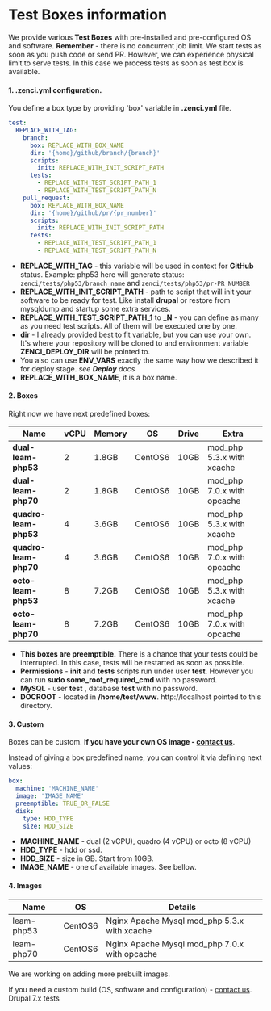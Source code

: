 # Test Boxes information

We provide various **Test Boxes** with pre-installed and pre-configured OS and software.
**Remember** - there is no concurrent job limit. We start tests as soon as you push code or send PR.
However, we can experience physical limit to serve tests. In this case we process tests as soon as test box is available.

#### 1. .zenci.yml configuration.
You define a box type by providing 'box' variable in **.zenci.yml** file.

```yaml
test:
  REPLACE_WITH_TAG:
    branch:
      box: REPLACE_WITH_BOX_NAME
      dir: '{home}/github/branch/{branch}'
      scripts:
        init: REPLACE_WITH_INIT_SCRIPT_PATH
      tests:
        - REPLACE_WITH_TEST_SCRIPT_PATH_1
        - REPLACE_WITH_TEST_SCRIPT_PATH_N
    pull_request:
      box: REPLACE_WITH_BOX_NAME
      dir: '{home}/github/pr/{pr_number}'
      scripts:
        init: REPLACE_WITH_INIT_SCRIPT_PATH
      tests:
        - REPLACE_WITH_TEST_SCRIPT_PATH_1
        - REPLACE_WITH_TEST_SCRIPT_PATH_N
```

- **REPLACE_WITH_TAG** - this variable will be used in context for **GitHub** status. Example: php53 here will generate status: `zenci/tests/php53/branch_name` and  `zenci/tests/php53/pr-PR_NUMBER`
- **REPLACE_WITH_INIT_SCRIPT_PATH** - path to script that will init your software to be ready for test. Like install **drupal** or restore from mysqldump and startup some extra services.
- **REPLACE_WITH_TEST_SCRIPT_PATH_1** to **_N** - you can define as many as you need test scripts. All of them will be executed one by one.
- **dir** - I already provided best to fit variable, but you can use your own. It's where your repository will be cloned to and environment variable **ZENCI_DEPLOY_DIR** will be pointed to.
- You also can use **ENV_VARS** exactly the same way how we described it for deploy stage. *see **Deploy** docs*
- **REPLACE_WITH_BOX_NAME**, it is a box name. 

#### 2. Boxes

Right now we have next predefined boxes:

Name | vCPU | Memory | OS | Drive | Extra 
------- | ------- | ------- | ------- | ------- | ------- | 
**dual-leam-php53** | 2 | 1.8GB | CentOS6 | 10GB | mod_php 5.3.x with xcache
**dual-leam-php70** | 2 | 1.8GB | CentOS6 | 10GB | mod_php 7.0.x with opcache
**quadro-leam-php53** | 4 | 3.6GB | CentOS6 | 10GB | mod_php 5.3.x with xcache
**quadro-leam-php70** | 4 | 3.6GB | CentOS6 | 10GB | mod_php 7.0.x with opcache
**octo-leam-php53** | 8 | 7.2GB | CentOS6 | 10GB | mod_php 5.3.x with xcache
**octo-leam-php70**  | 8 | 7.2GB | CentOS6 | 10GB | mod_php 7.0.x with opcache

- **This boxes are preemptible.**  There is a chance that your tests could be interrupted. In this case, tests will be restarted as soon as possible.
- **Permissions** - **init** and **tests** scripts run under user **test**. However you can run **sudo some_root_required_cmd** with no password. 
- **MySQL** -  user **test** , database **test** with no password. 
- **DOCROOT** -  located in **/home/test/www**. http://localhost pointed to this directory.

#### 3. Custom

Boxes can be custom. **If you have your own OS image - [contact us](https://zen.ci/contact)**.

Instead of giving a box predefined name, you can control it via defining next values:
```yaml
box: 
  machine: 'MACHINE_NAME'
  image: 'IMAGE_NAME'
  preemptible: TRUE_OR_FALSE
  disk:
    type: HDD_TYPE
    size: HDD_SIZE
```

- **MACHINE_NAME** - dual (2 vCPU), quadro (4 vCPU) or octo (8 vCPU)
- **HDD_TYPE** - hdd or ssd.
- **HDD_SIZE** - size in GB. Start from 10GB.
- **IMAGE_NAME** - one of available images. See bellow.

#### 4. Images

Name | OS | Details
------- | ------- | -------
leam-php53 | CentOS6 | Nginx Apache Mysql mod_php 5.3.x with xcache
leam-php70 | CentOS6 | Nginx Apache Mysql mod_php 7.0.x with opcache

We are working on adding more prebuilt images.

If you need a custom build (OS, software and configuration) - [contact us](https://zen.ci/contact).
Drupal 7.x tests
